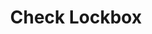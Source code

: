 ---
title: Check Lockbox

language_tabs:
  - shell: cURL

toc_footers:
  - <a href='mailto:hello@checklockbox.com'>Contact Us</a>

includes:
  - introduction
  - authentication
  - errors
  - pagination
  - dates_and_times
  - throttling
  - divider
  - account

search: true
---